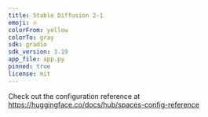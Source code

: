```yaml
---
title: Stable Diffusion 2-1
emoji: 🔥
colorFrom: yellow
colorTo: gray
sdk: gradio
sdk_version: 3.19
app_file: app.py
pinned: true
license: mit
---
```


Check out the configuration reference at https://huggingface.co/docs/hub/spaces-config-reference
